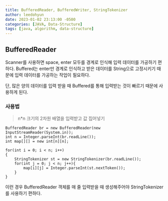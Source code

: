 ```yaml
---
title: BufferedReader, BufferedWriter, StringTokenizer
author: leedohyun
date: 2023-01-02 23:13:00 -0500
categories: [JAVA, Data-Structure]
tags: [java, algorithm, data-structure]
---
```


## BufferedReader

Scanner를 사용하면 space, enter 모두를 경계로 인식해 입력 데이터를 가공하기 편하다.
Buffered는 enter만 경계로 인식하고 받은 데이터를 String으로 고정시키기 때문에 입력 데이터를 가공하는 작업이 필요하다.

단, 많은 양의 데이터를 입력 받을 때 Buffered를 통해 입력받는 것이 빠르기 때문에 사용하게 된다.

### 사용법

> n*n 크기의 2차원 배열을 입력받고 값 집어넣기



```
BufferedReader br = new BufferedReader(new InputStreamReader(System.in));
int n = Integer.parseInt(br.readLine());
int map[][] = new int[n][n];

for(int i = 0; i < n; i++)
{
	StringTokenizer st = new StringTokenizer(br.readLine());
	for(int j = 0; j < n; j++){
		map[i][j] = Integer.parseInt(st.nextToken());
	}
}
```

이런 경우 BufferedReader 객체를 매 줄 입력받을 때 생성해주어야 StringTokenizer를 사용하기 편하다.
